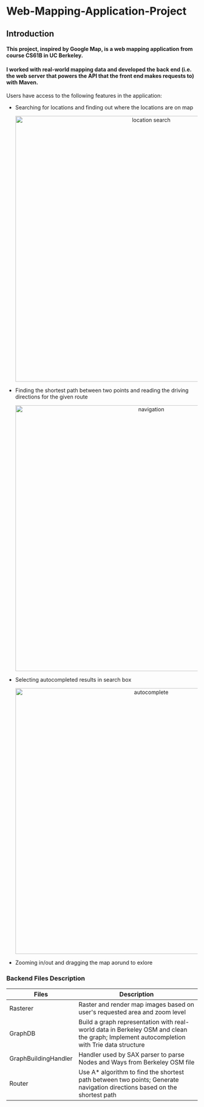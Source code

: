 # Web-Mapping-Application-Project
<h2> Introduction </h2>
<h4> This project, inspired by Google Map, is a web mapping application from course CS61B in UC Berkeley. </h4>
<h4> I worked with real-world mapping data and developed the back end (i.e. the web server that powers the API that the front end makes requests to) with Maven. </h4>
<p> Users have access to the following features in the application:
  <ul>
    <li> Searching for locations and finding out where the locations are on map </li>
      <p align="center">
        <img src="https://github.com/thesmartestluna/Web-Mapping-Application-Project/blob/main/search.png" width = 700 title="location search">
      </p>
    <li> Finding the shortest path between two points and reading the driving directions for the given route </li>
      <p align="center">
        <img src="https://github.com/thesmartestluna/web-mapping-application-project/blob/main/navigation.png" width = 700 title="navigation">
      </p>
    <li> Selecting autocompleted results in search box </li>
      <p align="center">
        <img src="https://github.com/thesmartestluna/web-mapping-application-project/blob/main/autocomplete.png" width = 700 title="autocomplete">
      </p>
    <li> Zooming in/out and dragging the map aorund to exlore </li>
   </ul>
<h3> Backend Files Description </h3>
   
| Files | Description |
| --- | --- |
| Rasterer | Raster and render map images based on user's requested area and zoom level |
| GraphDB | Build a graph representation with real-world data in Berkeley OSM and clean the graph; Implement autocompletion with Trie data structure |
| GraphBuildingHandler | Handler used by SAX parser to parse Nodes and Ways from Berkeley OSM file |
| Router | Use A* algorithm to find the shortest path between two points; Generate navigation directions based on the shortest path |
   
    
